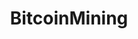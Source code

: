 ---
title: BitcoinMining
crosslinks:
- EtherMining
- NiceHash
- Bitcoin
- youtubot
- decred
- dogecoin
- Windows10
- Patriots
- BitMarket
- BitcoinSalt
- etherium
- smoknfx
- autotldr
- btc
- BitcoinMarkets
- explainlikeimfive
- solar
- u_imguralbumbot
- homelabsales
- Ripple
---